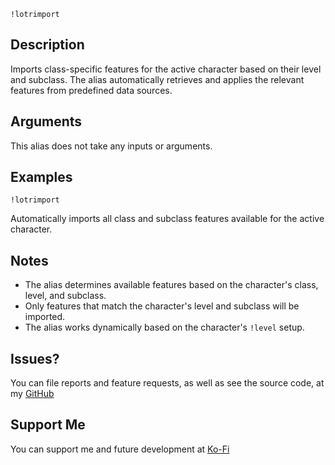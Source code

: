 `!lotrimport`

## Description
Imports class-specific features for the active character based on their level and subclass. The alias automatically retrieves and applies the relevant features from predefined data sources.

## Arguments
This alias does not take any inputs or arguments.

## Examples
```plaintext
!lotrimport
```
Automatically imports all class and subclass features available for the active character.

## Notes
- The alias determines available features based on the character's class, level, and subclass.
- Only features that match the character's level and subclass will be imported.
- The alias works dynamically based on the character's `!level` setup.

## Issues?
You can file reports and feature requests, as well as see the source code, 
at my [GitHub](https://github.com/fatestapestry/avrae-collections)

## Support Me
You can support me and future development at [Ko-Fi](https://ko-fi.com/noralf)
